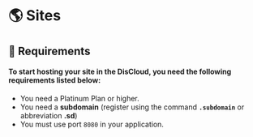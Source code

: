 # 🌎 Sites

## :pencil: Requirements

#### To start hosting your site in the DisCloud, you need the following requirements listed below:

* You need a Platinum Plan or higher.
* You need a **subdomain** (register using the command **`.subdomain`** or abbreviation **.sd**)
* You must use port `8080` in your application.

